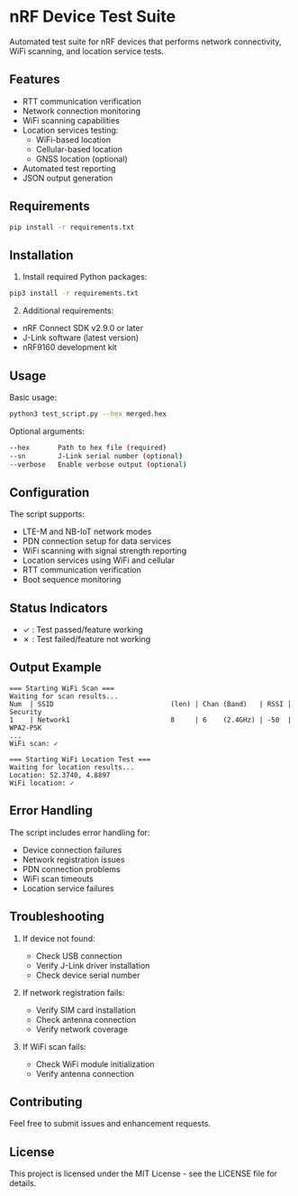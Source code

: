 # nRF Device Test Suite

Automated test suite for nRF devices that performs network connectivity, WiFi scanning, and location service tests.

## Features

- RTT communication verification
- Network connection monitoring
- WiFi scanning capabilities
- Location services testing:
  - WiFi-based location
  - Cellular-based location
  - GNSS location (optional)
- Automated test reporting
- JSON output generation

## Requirements

```bash
pip install -r requirements.txt
```

## Installation
1. Install required Python packages:
```bash
pip3 install -r requirements.txt
```

2. Additional requirements:
- nRF Connect SDK v2.9.0 or later
- J-Link software (latest version)
- nRF9160 development kit

## Usage
Basic usage:
```bash
python3 test_script.py --hex merged.hex
```

Optional arguments:
```bash
--hex       Path to hex file (required)
--sn        J-Link serial number (optional)
--verbose   Enable verbose output (optional)
```

## Configuration
The script supports:
- LTE-M and NB-IoT network modes
- PDN connection setup for data services
- WiFi scanning with signal strength reporting
- Location services using WiFi and cellular
- RTT communication verification
- Boot sequence monitoring

## Status Indicators
- ✓ : Test passed/feature working
- ✗ : Test failed/feature not working

## Output Example
```
=== Starting WiFi Scan ===
Waiting for scan results...
Num  | SSID                             (len) | Chan (Band)   | RSSI | Security
1    | Network1                         8     | 6    (2.4GHz) | -50  | WPA2-PSK
...
WiFi scan: ✓

=== Starting WiFi Location Test ===
Waiting for location results...
Location: 52.3740, 4.8897
WiFi location: ✓
```

## Error Handling
The script includes error handling for:
- Device connection failures
- Network registration issues
- PDN connection problems
- WiFi scan timeouts
- Location service failures

## Troubleshooting
1. If device not found:
   - Check USB connection
   - Verify J-Link driver installation
   - Check device serial number

2. If network registration fails:
   - Verify SIM card installation
   - Check antenna connection
   - Verify network coverage

3. If WiFi scan fails:
   - Check WiFi module initialization
   - Verify antenna connection

## Contributing
Feel free to submit issues and enhancement requests.

## License
This project is licensed under the MIT License - see the LICENSE file for details.